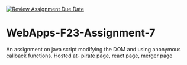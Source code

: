 [![Review Assignment Due Date](https://classroom.github.com/assets/deadline-readme-button-24ddc0f5d75046c5622901739e7c5dd533143b0c8e959d652212380cedb1ea36.svg)](https://classroom.github.com/a/Kv-XePEp)
# WebApps-F23-Assignment-7
An assignment on java script modifying the DOM and using anonymous callback functions.
Hosted at- [pirate page](https://44-563-webapps-f23.github.io/44563-webapps-f23-assignment7-Jahnavichava30/pirate.html),
[react page](https://44-563-webapps-f23.github.io/44563-webapps-f23-assignment7-Jahnavichava30/react.html),
[merger page](https://44-563-webapps-f23.github.io/44563-webapps-f23-assignment7-Jahnavichava30/merger.html)
